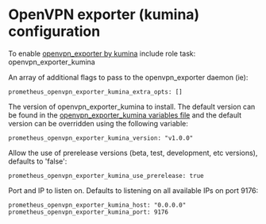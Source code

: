 # OpenVPN exporter (kumina) configuration

To enable [openvpn_exporter by kumina](https://github.com/kumina/openvpn_exporter) include role task: openvpn_exporter_kumina

An array of additional flags to pass to the openvpn_exporter daemon (ie):

    prometheus_openvpn_exporter_kumina_extra_opts: []

The version of openvpn_exporter_kumina to install. The default version can be found in the [openvpn_exporter_kumina variables file](../vars/software/openvpn_exporter_kumina.yml) and the default version can be overridden using the following variable:

    prometheus_openvpn_exporter_kumina_version: "v1.0.0"

Allow the use of prerelease versions (beta, test, development, etc versions), defaults to 'false':

    prometheus_openvpn_exporter_kumina_use_prerelease: true

Port and IP to listen on. Defaults to listening on all available IPs on port 9176:

    prometheus_openvpn_exporter_kumina_host: "0.0.0.0"
    prometheus_openvpn_exporter_kumina_port: 9176
